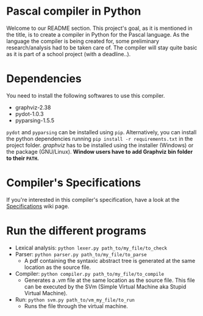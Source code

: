 # Pascal compiler in Python
Welcome to our README section. This project's goal, as it is mentioned in the
title, is to create a compiler in Python for the Pascal language.
As the language the compiler is being created for, some preliminary
research/analysis had to be taken care of.
The compiler will stay quite basic as it is part of a school project
(with a deadline..).

# Dependencies

You need to install the following softwares to use this compiler.

* graphviz-2.38
* pydot-1.0.3
* pyparsing-1.5.5

`pydot` and `pyparsing` can be installed using `pip`. Alternatively, you can
install the python dependencies running `pip install -r requirements.txt` in
the project folder.
_graphviz_ has to be installed using the installer (Windows) or the package
(GNU/Linux).
__Window users have to add Graphviz bin folder to their `PATH`.__

# Compiler's Specifications

If you're interested in this compiler's specification, have a look at the
[Specifications](https://github.com/SylvainRamseyer/pascalcompiler/wiki/Specifications) wiki page.

# Run the different programs

* Lexical analysis: `python lexer.py path_to/my_file/to_check`
* Parser: `python parser.py path_to/my_file/to_parse`
    * A pdf containing the syntaxic abstract tree is generated at the same
      location as the source file.
* Compiler: `python compiler.py path_to/my_file/to_compile`
    * Generates a _.vm_ file at the same location as the source file.
      This file can be executed by the SVm (Simple Virtual Machine aka
      Stupid Virtual Machine).
* Run: `python svm.py path_to/vm_my_file/to_run`
    * Runs the file through the virtual machine.
